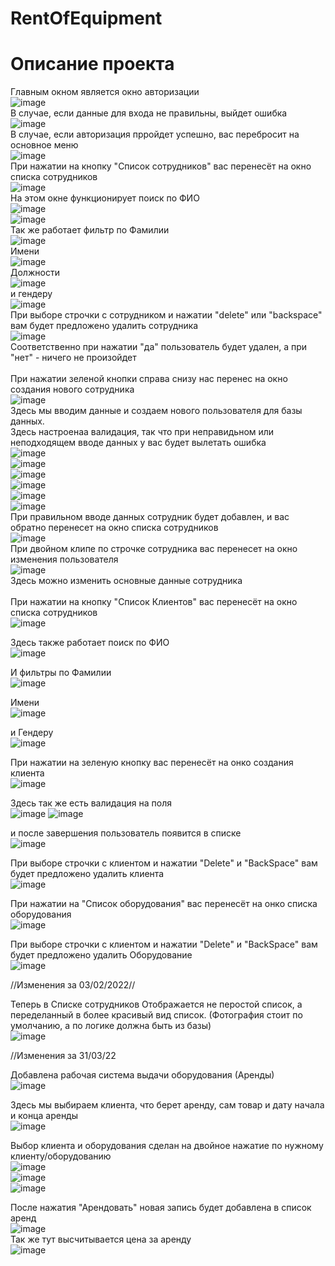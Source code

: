# RentOfEquipment
<h1>Описание проекта</h1>

Главным окном является окно авторизации<br>
![image](https://user-images.githubusercontent.com/80753761/155678832-6ff73304-5082-4c24-b139-f5ab9b1de80b.png) <br>
В случае, если данные для входа не правильны, выйдет ошибка<br>
![image](https://user-images.githubusercontent.com/80753761/155679987-555a321a-66c3-44cc-8d78-18154b0c0b34.png) <br>
В случае, если авторизация прройдет успешно, вас перебросит на основное меню <br>
![image](https://user-images.githubusercontent.com/80753761/155680407-819f97d6-ad89-483a-a97a-3f768dc87987.png) <br>
При нажатии на кнопку "Список сотрудников" вас перенесёт на окно списка сотрудников <br>
![image](https://user-images.githubusercontent.com/80753761/155680702-f616ef75-ac17-4dbe-8780-753041788153.png) <br>
На этом окне функционирует поиск по ФИО <br>
![image](https://user-images.githubusercontent.com/80753761/155681022-66394014-db24-4e8b-9224-632cec54461d.png) <br>
![image](https://user-images.githubusercontent.com/80753761/155681067-bf8fc1e4-6a4b-4ac6-8fd0-2885e3fee72b.png) <br>
Так же работает фильтр по Фамилии <br>
![image](https://user-images.githubusercontent.com/80753761/155681359-18c5953a-fddf-4108-b84d-92cfc8040633.png) <br>
Имени <br>
![image](https://user-images.githubusercontent.com/80753761/155681392-69edae7a-4d88-4ebb-ae11-aeae5ba76705.png) <br>
Должности <br>
![image](https://user-images.githubusercontent.com/80753761/155681433-359eb2bb-d4f3-4edf-b135-42e7ca6f84cf.png) <br>
и гендеру <br>
![image](https://user-images.githubusercontent.com/80753761/155681414-39edbd56-325c-448c-b9a5-973826b8761a.png) <br>
При выборе строчки с сотрудником и нажатии "delete" или "backspace" вам будет предложено удалить сотрудника <br>
![image](https://user-images.githubusercontent.com/80753761/155682025-40322f6f-3192-471e-ac88-bc25e1a912f7.png) <br>
Соответственно при нажатии "да" пользователь будет удален, а при "нет" - ничего не произойдет <br><br>
При нажатии зеленой кнопки справа снизу нас перенес на окно создания нового сотрудника <br>
![image](https://user-images.githubusercontent.com/80753761/155683075-170b4c02-a32d-4991-a01b-44466336c9d6.png) <br>
Здесь мы вводим данные и создаем нового пользователя для базы данных.<br>
Здесь настроенаа валидация, так что при неправидьном или неподходящем вводе данных у вас будет вылетать ошибка <br>
![image](https://user-images.githubusercontent.com/80753761/155686915-6fcb5809-c04e-4a4a-be1f-77e0332d7b40.png) <br>
![image](https://user-images.githubusercontent.com/80753761/155686944-83a96b75-33d4-46da-b253-5b3c6117ad22.png) <br>
![image](https://user-images.githubusercontent.com/80753761/155686960-5ea5b82f-9729-4a8c-96ac-b7ba24df50b0.png) <br>
![image](https://user-images.githubusercontent.com/80753761/155687032-f13a8db3-c557-4eb7-8dfd-3a2175af4df9.png) <br>
![image](https://user-images.githubusercontent.com/80753761/155687051-b11f74c0-d1d0-45bb-8378-e2c02f1fe326.png) <br>
![image](https://user-images.githubusercontent.com/80753761/155687091-152dc2cb-8c5f-4e45-a37e-7ba94cdf50e7.png) <br>
При правильном вводе данных сотрудник будет добавлен, и вас обратно перенесет на окно списка сотрудников <br>
![image](https://user-images.githubusercontent.com/80753761/155687310-dad450f7-5360-48e8-a811-476f2daac6c0.png) <br>
При двойном клипе по строчке сотрудника вас перенесет на окно изменения пользователя <br>
![image](https://user-images.githubusercontent.com/80753761/155687640-110dfeb6-c3a6-419d-9a98-e5f6aeffb116.png) <br>
Здесь можно изменить основные данные сотрудника <br>
<br>
При нажатии на кнопку "Список Клиентов" вас перенесёт на окно списка сотрудников <br>
![image](https://user-images.githubusercontent.com/80753761/155688161-b6612cab-3eda-4088-b8f0-6b4f1ce4131a.png)

Здесь также работает поиск по ФИО <br>
![image](https://user-images.githubusercontent.com/80753761/155688229-290a5af7-c38b-4124-9c24-fc5ca23999ca.png)

И фильтры по Фамилии <br>
![image](https://user-images.githubusercontent.com/80753761/155688275-80cd0299-6da0-4c7d-a93e-4aaba8fbadac.png)

Имени <br>
![image](https://user-images.githubusercontent.com/80753761/155688289-10f403ab-a7c4-4dd5-bec5-7468e241f711.png)

и Гендеру <br>
![image](https://user-images.githubusercontent.com/80753761/155688306-6bfb22e0-cf73-4362-bcc7-5f26e8b59f66.png)

При нажатии на зеленую кнопку вас перенесёт на онко создания клиента <br>
![image](https://user-images.githubusercontent.com/80753761/155689127-2af538f0-8de1-47bb-8369-cdcd20299582.png)

Здесь так же есть валидация на поля <br>
![image](https://user-images.githubusercontent.com/80753761/155689166-e794e741-05c4-4f02-a90e-6ae16fedfea0.png)
![image](https://user-images.githubusercontent.com/80753761/155689226-9e7a2e0d-32a3-48b9-8e55-342c24d9f08e.png)

и после завершения пользователь появится в списке <br>
![image](https://user-images.githubusercontent.com/80753761/155689358-936d8ba7-1ccf-4075-974a-8d732652d17c.png)

При выборе строчки с клиентом и нажатии "Delete" и "BackSpace" вам будет предложено удалить клиента <br>
![image](https://user-images.githubusercontent.com/80753761/155689380-4435ba2d-7977-4b20-8135-44b1e895441b.png)



При нажатии на "Список оборудования" вас перенесёт на онко списка оборудования <br>
![image](https://user-images.githubusercontent.com/80753761/155689530-923afb02-9c78-4f7c-8bf2-aac140922b37.png)

При выборе строчки с клиентом и нажатии "Delete" и "BackSpace" вам будет предложено удалить Оборудование <br>
![image](https://user-images.githubusercontent.com/80753761/155689642-4c4fff41-6277-4ff4-9d30-f9191d3c23f0.png)

//Изменения за 03/02/2022//<br>

Теперь в Списке сотрудников Отображается не перостой список, а переделанный в более красивый вид список. (Фотография стоит по умолчанию, а по логике должна быть из базы)<br>
![image](https://user-images.githubusercontent.com/80753761/156557341-32ea65c5-323b-40f0-a765-dba3f1791e34.png) <br>

//Изменения за 31/03/22<br>

Добавлена рабочая система выдачи оборудования (Аренды) <br>
![image](https://user-images.githubusercontent.com/80753761/161135970-5ee69863-9cf0-41dd-8987-a9c90fb77961.png) <br>

Здесь мы выбираем клиента, что берет аренду, сам товар и дату начала и конца аренды <br>
![image](https://user-images.githubusercontent.com/80753761/161136104-48ad60cf-65ab-4f21-881b-777317d3ae45.png) <br>

Выбор клиента и оборудования сделан на двойное нажатие по нужному клиенту/оборудованию <br>
![image](https://user-images.githubusercontent.com/80753761/161136314-9c3a9daa-ca5a-4921-a6f7-0aed844f33c5.png) <br>
![image](https://user-images.githubusercontent.com/80753761/161136366-854f2b82-caaa-4676-a2a2-dda90f46fef7.png) <br>
![image](https://user-images.githubusercontent.com/80753761/161136461-b93db395-c5c8-4051-a223-4a3d8db319d0.png) <br>

После нажатия "Арендовать" новая запись будет добавлена в список аренд <br>
![image](https://user-images.githubusercontent.com/80753761/161136623-8e475dea-6801-4077-8a23-9c7570df30d1.png)<br>
Так же тут высчитывается цена за аренду<br>
![image](https://user-images.githubusercontent.com/80753761/161136802-f2d8cb97-bf5c-4441-a077-6e751c645107.png)<br>










